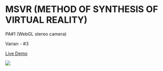 # MSVR (METHOD OF SYNTHESIS OF VIRTUAL REALITY)
PA#1 (WebGL stereo camera)

Varian - #3

[Live Demo](https://bondar4uk.github.io/MSVR/)

![](https://github.com/bondar4uk/MSVR/blob/main/Demonstration.gif)
